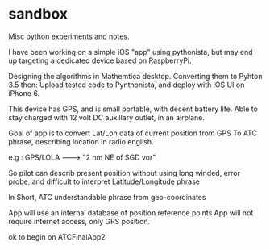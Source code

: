 # sandbox
Misc python experiments and notes.

I have been working on a simple iOS "app" using pythonista,
but may end up targeting a dedicated device based on RaspberryPi.

Designing the algorithms in Mathemtica desktop.
Converting them to Pyhton 3.5 then:
Upload tested code to Pynthonista, and deploy with iOS UI on iPhone 6.

This device has GPS, and is small portable, with decent battery life.
Able to stay charged with 12 volt DC auxillary outlet,  in an airplane.

Goal of app is to convert Lat/Lon data of current position from GPS 
To ATC phrase,  describing location in radio english.

e.g :  GPS/LOLA  --->  "2 nm NE of SGD vor"

So pilot can describ present position without using 
long winded, error probe, and difficult to interpret
Latitude/Longitude phrase

In Short, ATC understandable phrase from geo-coordinates

App will use an internal database of position reference points
App will not require internet access, only GPS position.

ok to begin on ATCFinalApp2



